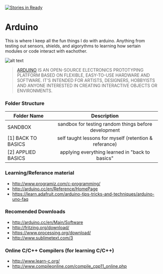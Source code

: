 [![Stories in Ready](https://badge.waffle.io/glennlopez/arduino.playground.png?label=ready&title=Ready)](https://waffle.io/glennlopez/arduino.playground)
<!-- https://github.com/adam-p/markdown-here/wiki/Markdown-Cheatsheet -->

Arduino
=================
This is where I keep all the fun things I do with arduino. Anything from testing out sensors, shields, and algorythms to learning how sertain modules or code interact with eachother. 

![alt text](http://arduino.cc/en/uploads/Main/ArduinoUno_R3_Front_450px.jpg "Arduino Uno R3")
>[ARDUINO](http://topdocumentaryfilms.com/arduino/) IS AN OPEN-SOURCE ELECTRONICS PROTOTYPING PLATFORM BASED ON FLEXIBLE, EASY-TO-USE HARDWARE AND SOFTWARE. IT'S INTENDED FOR ARTISTS, DESIGNERS, HOBBYISTS AND ANYONE INTERESTED IN CREATING INTERACTIVE OBJECTS OR ENVIRONMENTS.


### Folder Structure

| Folder Name        | Description           |
| ------------- |:--------------------:| 
| SANDBOX     | sandbox for testing random things before development | 
| [1] BACK TO BASICS      | self taught lessons for myself (retention & referance) | 
| [2] APPLIED BASICS      | applying everything learned in "back to basics" | 

### Learning/Referance material
* http://www.programiz.com/c-programming/
* http://arduino.cc/en/Reference/HomePage
* https://learn.adafruit.com/arduino-tips-tricks-and-techniques/arduino-uno-faq

### Recomended Downloads
* http://arduino.cc/en/Main/Software
* http://fritzing.org/download/
* https://www.processing.org/download/
* http://www.sublimetext.com/3

### Online C/C++ Compilers (for learning C/C++)
* http://www.learn-c.org/
* http://www.compileonline.com/compile_cpp11_online.php
